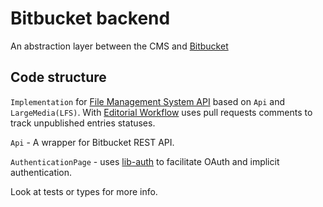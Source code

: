 # Bitbucket backend

An abstraction layer between the CMS and [Bitbucket](https://docs.microsoft.com/rest/api/azure/devops/git/)

## Code structure

`Implementation` for [File Management System API](https://github.com/netlify/netlify-cms/tree/master/packages/netlify-cms-lib-util/README.md) based on `Api` and `LargeMedia(LFS)`. With [Editorial Workflow](https://www.netlifycms.org/docs/beta-features/#gitlab-and-bitbucket-editorial-workflow-support) uses pull requests comments to track unpublished entries statuses.

`Api` - A wrapper for Bitbucket REST API.

`AuthenticationPage` - uses [lib-auth](https://github.com/netlify/netlify-cms/tree/master/packages/netlify-cms-lib-auth/README.md) to facilitate OAuth and implicit authentication.

Look at tests or types for more info.
